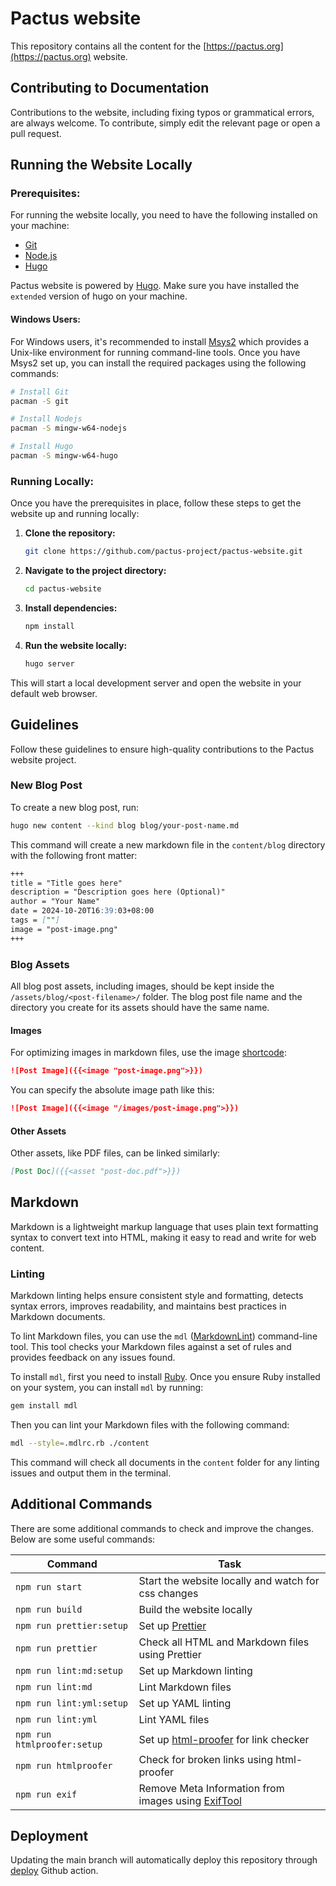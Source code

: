 # Pactus website

This repository contains all the content for the [https://pactus.org](https://pactus.org) website.

## Contributing to Documentation

Contributions to the website, including fixing typos or grammatical errors, are always welcome.
To contribute, simply edit the relevant page or open a pull request.

## Running the Website Locally

### Prerequisites:

For running the website locally, you need to have the following installed on your machine:

- [Git](https://git-scm.com/downloads/)
- [Node.js](https://nodejs.org/en/download)
- [Hugo](https://gohugo.io/)

Pactus website is powered by [Hugo](https://gohugo.io/).
Make sure you have installed the `extended` version of hugo on your machine.

#### Windows Users:

For Windows users, it's recommended to install [Msys2](https://www.msys2.org/)
which provides a Unix-like environment for running command-line tools.
Once you have Msys2 set up, you can install the required packages using the following commands:

```bash
# Install Git
pacman -S git

# Install Nodejs
pacman -S mingw-w64-nodejs

# Install Hugo
pacman -S mingw-w64-hugo
```

### Running Locally:

Once you have the prerequisites in place, follow these steps to get the website up and running locally:

1. **Clone the repository:**

    ```bash
    git clone https://github.com/pactus-project/pactus-website.git
    ```

2. **Navigate to the project directory:**

    ```bash
    cd pactus-website
    ```

3. **Install dependencies:**

    ```bash
    npm install
    ```

4. **Run the website locally:**

    ```bash
    hugo server
    ```

This will start a local development server and open the website in your default web browser.

## Guidelines

Follow these guidelines to ensure high-quality contributions to the Pactus website project.

### New Blog Post

To create a new blog post, run:

```bash
hugo new content --kind blog blog/your-post-name.md
```

This command will create a new markdown file in the `content/blog` directory with the following front matter:

```markdown
+++
title = "Title goes here"
description = "Description goes here (Optional)"
author = "Your Name"
date = 2024-10-20T16:39:03+08:00
tags = [""]
image = "post-image.png"
+++
```

### Blog Assets

All blog post assets, including images, should be kept inside the `/assets/blog/<post-filename>/` folder.
The blog post file name and the directory you create for its assets should have the same name.

#### Images

For optimizing images in markdown files, use the image [shortcode](https://gohugo.io/content-management/shortcodes/):

```md
![Post Image]({{<image "post-image.png">}})
```

You can specify the absolute image path like this:

```md
![Post Image]({{<image "/images/post-image.png">}})
```

#### Other Assets

Other assets, like PDF files, can be linked similarly:

```md
[Post Doc]({{<asset "post-doc.pdf">}})
```

## Markdown

Markdown is a lightweight markup language that uses plain text formatting syntax to convert text into HTML,
making it easy to read and write for web content.

### Linting

Markdown linting helps ensure consistent style and formatting, detects syntax errors, improves readability,
and maintains best practices in Markdown documents.

To lint Markdown files, you can use the `mdl` ([MarkdownLint](https://github.com/DavidAnson/markdownlint)) command-line tool.
This tool checks your Markdown files against a set of rules and provides feedback on any issues found.

To install `mdl`, first you need to install [Ruby](https://www.ruby-lang.org/en/documentation/installation/).
Once you ensure Ruby installed on your system, you can install `mdl` by running:

```sh
gem install mdl
```

Then you can lint your Markdown files with the following command:

```sh
mdl --style=.mdlrc.rb ./content
```

This command will check all documents in the `content` folder for any linting issues and output them in the terminal.

## Additional Commands

There are some additional commands to check and improve the changes.
Below are some useful commands:

| Command                     | Task                                                                               |
| --------------------------- | ---------------------------------------------------------------------------------- |
| `npm run start`             | Start the website locally and watch for css changes                                |
| `npm run build`             | Build the website locally                                                          |
| `npm run prettier:setup`    | Set up [Prettier](https://prettier.io/)                                            |
| `npm run prettier`          | Check all HTML and Markdown files using Prettier                                   |
| `npm run lint:md:setup`     | Set up Markdown linting                                                            |
| `npm run lint:md`           | Lint Markdown files                                                                |
| `npm run lint:yml:setup`    | Set up YAML linting                                                                |
| `npm run lint:yml`          | Lint YAML files                                                                    |
| `npm run htmlproofer:setup` | Set up [html-proofer](https://github.com/gjtorikian/html-proofer) for link checker |
| `npm run htmlproofer`       | Check for broken links using html-proofer                                          |
| `npm run exif`              | Remove Meta Information from images using [ExifTool](https://exiftool.org/)        |

## Deployment

Updating the main branch will automatically deploy this repository through
[deploy](.github/workflows/deploy.yml) Github action.
